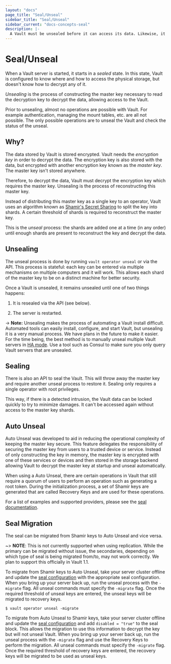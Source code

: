```yaml
---
layout: "docs"
page_title: "Seal/Unseal"
sidebar_title: "Seal/Unseal"
sidebar_current: "docs-concepts-seal"
description: |-
  A Vault must be unsealed before it can access its data. Likewise, it can be sealed to lock it down.
---
```


# Seal/Unseal

When a Vault server is started, it starts in a _sealed_ state. In this
state, Vault is configured to know where and how to access the physical
storage, but doesn't know how to decrypt any of it.

_Unsealing_ is the process of constructing the master key necessary to
read the decryption key to decrypt the data, allowing access to the Vault.

Prior to unsealing, almost no operations are possible with Vault. For
example authentication, managing the mount tables, etc. are all not possible.
The only possible operations are to unseal the Vault and check the status
of the unseal.

## Why?

The data stored by Vault is stored encrypted. Vault needs the
_encryption key_ in order to decrypt the data. The encryption key is
also stored with the data, but encrypted with another encryption key
known as the _master key_. The master key isn't stored anywhere.

Therefore, to decrypt the data, Vault must decrypt the encryption key
which requires the master key. Unsealing is the process of reconstructing
this master key.

Instead of distributing this master key as a single key to an operator,
Vault uses an algorithm known as
[Shamir's Secret Sharing](https://en.wikipedia.org/wiki/Shamir%27s_Secret_Sharing)
to split the key into shards. A certain threshold of shards is required to
reconstruct the master key.

This is the _unseal_ process: the shards are added one at a time (in any
order) until enough shards are present to reconstruct the key and
decrypt the data.

## Unsealing

The unseal process is done by running `vault operator unseal` or via the API.
This process is stateful: each key can be entered via multiple mechanisms
on multiple computers and it will work. This allows each shard of the master
key to be on a distinct machine for better security.

Once a Vault is unsealed, it remains unsealed until one of two things happens:

  1. It is resealed via the API (see below).

  2. The server is restarted.

-> **Note:** Unsealing makes the process of automating a Vault install
difficult. Automated tools can easily install, configure, and start Vault,
but unsealing it is a very manual process. We have plans in the future to
make it easier. For the time being, the best method is to manually unseal
multiple Vault servers in [HA mode](/docs/concepts/ha.html). Use a tool such
as Consul to make sure you only query Vault servers that are unsealed.

## Sealing

There is also an API to seal the Vault. This will throw away the master
key and require another unseal process to restore it. Sealing only requires
a single operator with root privileges.

This way, if there is a detected intrusion, the Vault data can be locked
quickly to try to minimize damages. It can't be accessed again without
access to the master key shards.

## Auto Unseal

Auto Unseal was developed to aid in reducing the operational complexity of 
keeping the master key secure.  This feature delegates the responsibility of 
securing the master key from users to a trusted device or service.  Instead of 
only constructing the key in memory, the master key is encrypted with one of 
these services or devices and then stored in the storage backend allowing Vault 
to decrypt the master key at startup and unseal automatically. 

When using a Auto Unseal, there are certain operations in Vault that still
require a quorum of users to perform an operation such as generating a root token. 
During the initialization process, a set of Shamir keys are generated that are called 
Recovery Keys and are used for these operations.

For a list of examples and supported providers, please see the
[seal documentation](/docs/configuration/seal/index.html).

## Seal Migration

The seal can be migrated from Shamir keys to Auto Unseal and vice versa.

  ~> **NOTE**: This is not currently supported when using replication. While
  the primary can be migrated without issue, the secondaries, depending on
  which type of seal is being migrated from/to, may not work correctly. We plan
  to support this officially in Vault 1.1.

To migrate from Shamir keys to Auto Unseal, take your server cluster offline and update
the [seal configuration](/docs/configuration/seal/index.html) with the appropriate seal
configuration.  When you bring up your server back up, run the unseal process with the
`-migrate` flag.  All unseal commands must specify the `-migrate` flag.  Once the
required threshold of unseal keys are entered, the unseal keys will be migrated to 
recovery keys.

```
$ vault operator unseal -migrate
```

To migrate from Auto Unseal to Shamir keys, take your server cluster offline and update
the [seal configuration](/docs/configuration/seal/index.html) and add `disabled = "true"`
to the seal block.  This allows the migration to use this information to decrypt the key
but will not unseal Vault.  When you bring up your server back up, run the unseal process 
with the `-migrate` flag and use the Recovery Keys to perform the migration.  All unseal 
commands must specify the `-migrate` flag.  Once the required threshold of recovery keys
are entered, the recovery keys will be migrated to be used as unseal keys.
